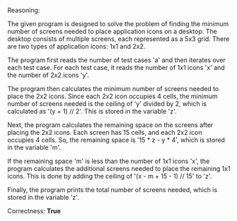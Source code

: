 Reasoning:

The given program is designed to solve the problem of finding the minimum number of screens needed to place application icons on a desktop. The desktop consists of multiple screens, each represented as a 5x3 grid. There are two types of application icons: 1x1 and 2x2.

The program first reads the number of test cases 'a' and then iterates over each test case. For each test case, it reads the number of 1x1 icons 'x' and the number of 2x2 icons 'y'.

The program then calculates the minimum number of screens needed to place the 2x2 icons. Since each 2x2 icon occupies 4 cells, the minimum number of screens needed is the ceiling of 'y' divided by 2, which is calculated as '(y + 1) // 2'. This is stored in the variable 'z'.

Next, the program calculates the remaining space on the screens after placing the 2x2 icons. Each screen has 15 cells, and each 2x2 icon occupies 4 cells. So, the remaining space is '15 * z - y * 4', which is stored in the variable 'm'.

If the remaining space 'm' is less than the number of 1x1 icons 'x', the program calculates the additional screens needed to place the remaining 1x1 icons. This is done by adding the ceiling of '(x - m + 15 - 1) // 15' to 'z'.

Finally, the program prints the total number of screens needed, which is stored in the variable 'z'.

Correctness: **True**